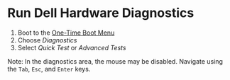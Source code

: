 # Run Dell Hardware Diagnostics

1. Boot to the [One-Time Boot Menu](./boot-option-key-combinations.md)
1. Choose *Diagnostics*
1. Select *Quick Test* or *Advanced Tests*

Note: In the diagnostics area, the mouse may be disabled.
Navigate using the `Tab`, `Esc`, and `Enter` keys.